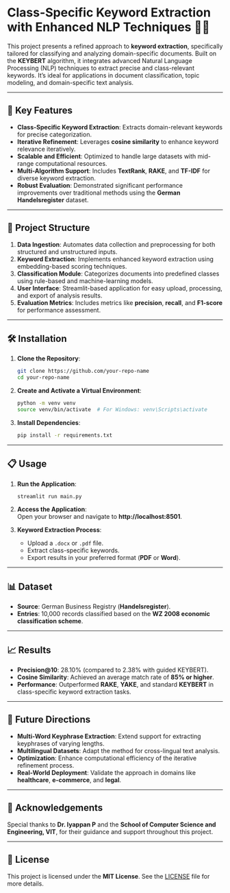 # Class-Specific Keyword Extraction with Enhanced NLP Techniques 📝✨  

This project presents a refined approach to **keyword extraction**, specifically tailored for classifying and analyzing domain-specific documents. Built on the **KEYBERT** algorithm, it integrates advanced Natural Language Processing (NLP) techniques to extract precise and class-relevant keywords. It’s ideal for applications in document classification, topic modeling, and domain-specific text analysis.

---

## 🚀 Key Features  

- **Class-Specific Keyword Extraction**: Extracts domain-relevant keywords for precise categorization.  
- **Iterative Refinement**: Leverages **cosine similarity** to enhance keyword relevance iteratively.  
- **Scalable and Efficient**: Optimized to handle large datasets with mid-range computational resources.  
- **Multi-Algorithm Support**: Includes **TextRank**, **RAKE**, and **TF-IDF** for diverse keyword extraction.  
- **Robust Evaluation**: Demonstrated significant performance improvements over traditional methods using the **German Handelsregister** dataset.  

---

## 📂 Project Structure  

1. **Data Ingestion**: Automates data collection and preprocessing for both structured and unstructured inputs.  
2. **Keyword Extraction**: Implements enhanced keyword extraction using embedding-based scoring techniques.  
3. **Classification Module**: Categorizes documents into predefined classes using rule-based and machine-learning models.  
4. **User Interface**: Streamlit-based application for easy upload, processing, and export of analysis results.  
5. **Evaluation Metrics**: Includes metrics like **precision**, **recall**, and **F1-score** for performance assessment.  

---

## 🛠️ Installation  

1. **Clone the Repository**:  
   ```bash  
   git clone https://github.com/your-repo-name  
   cd your-repo-name  
   ```  

2. **Create and Activate a Virtual Environment**:  
   ```bash  
   python -m venv venv  
   source venv/bin/activate  # For Windows: venv\Scripts\activate  
   ```  

3. **Install Dependencies**:  
   ```bash  
   pip install -r requirements.txt  
   ```  

---

## 📋 Usage  

1. **Run the Application**:  
   ```bash  
   streamlit run main.py  
   ```  

2. **Access the Application**:  
   Open your browser and navigate to **http://localhost:8501**.  

3. **Keyword Extraction Process**:  
   - Upload a `.docx` or `.pdf` file.  
   - Extract class-specific keywords.  
   - Export results in your preferred format (**PDF** or **Word**).  

---

## 📊 Dataset  

- **Source**: German Business Registry (**Handelsregister**).  
- **Entries**: 10,000 records classified based on the **WZ 2008 economic classification scheme**.  

---

## 📈 Results  

- **Precision@10**: 28.10% (compared to 2.38% with guided KEYBERT).  
- **Cosine Similarity**: Achieved an average match rate of **85% or higher**.  
- **Performance**: Outperformed **RAKE**, **YAKE**, and standard **KEYBERT** in class-specific keyword extraction tasks.  

---

## 🚀 Future Directions  

- **Multi-Word Keyphrase Extraction**: Extend support for extracting keyphrases of varying lengths.  
- **Multilingual Datasets**: Adapt the method for cross-lingual text analysis.  
- **Optimization**: Enhance computational efficiency of the iterative refinement process.  
- **Real-World Deployment**: Validate the approach in domains like **healthcare**, **e-commerce**, and **legal**.  

---

## 🙏 Acknowledgements  

Special thanks to **Dr. Iyappan P** and the **School of Computer Science and Engineering, VIT**, for their guidance and support throughout this project.  

---

## 📜 License  

This project is licensed under the **MIT License**. See the [LICENSE](LICENSE) file for more details.  



